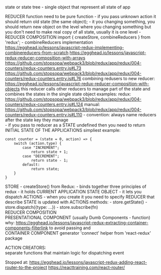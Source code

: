 state or state tree - single object that represent all state of app

REDUCER function need to be pure function
    - if you pass unknown action it should return old state (the same object);
    - it you changing something, you should return new object on the level where 
        you changing something but you don't need to make real copy of all state, 
        usually it is one level
    - REDUCER COMPOSITION   import { createStore, combineReducers } from 'redux';
            - combineReducers implementation https://egghead.io/lessons/javascript-redux-implementing-combinereducers-from-scratch
        https://egghead.io/lessons/javascript-redux-reducer-composition-with-arrays
        https://github.com/stopsopa/webpack3/blob/redux/app/redux/004-counters/redux-counters.entry.js#L73
        https://github.com/stopsopa/webpack3/blob/redux/app/redux/004-counters/redux-counters.entry.js#L76
        combining redusers to new reducer:
            https://egghead.io/lessons/javascript-redux-reducer-composition-with-objects
                this reducer calls other reducers to manage part of the state and 
                combines the states in the single state object
                examples:
                    redux: https://github.com/stopsopa/webpack3/blob/redux/app/redux/004-counters/redux-counters.entry.js#L124
                    manual: https://github.com/stopsopa/webpack3/blob/redux/app/redux/004-counters/redux-counters.entry.js#L110
        - convention: always name reducers after the state key they manage                    
    - if you pass to reducer as a STATE undefined then you need to return INITIAL STATE OF THE APPLICATIONS
    simpliest example:
    
    const counter = (state = 0, action) => {
        switch (action.type) {
            case "INCREMENT";
                return state + 1;
            case "DECREMENT";
                return state - 1;
            default:
                return state;
        }
    }
  
STORE - createStore() from Redux:
    - binds together three principles of redux
        - it holds CURRENT APPLICATION STATE OBJECT
        - it lets you dispatch ACTIONS
        - when you create it you need to specify REDUCER that describe STATE is updated with ACTIONS
    methods:
        - store.getState()
        - store.dispatch({type: ...}) 
        - store.subscribe(fn)  
REDUCER COMPOSITION    
    PRESENTATIONAL COMPONENT (usually Dumb Components - function)
        why: https://egghead.io/lessons/javascript-redux-extracting-container-components-filterlink
            to avoid passing 
    and    
    CONTAINER COMPONENT
        generator 'connect' helper from 'react-redux' package
        
ACTION CREATORS:        
    separate functions that maintain logic for dispatching event
    
    
Stopped at:
https://egghead.io/lessons/javascript-redux-adding-react-router-to-the-project
https://reacttraining.com/react-router/            